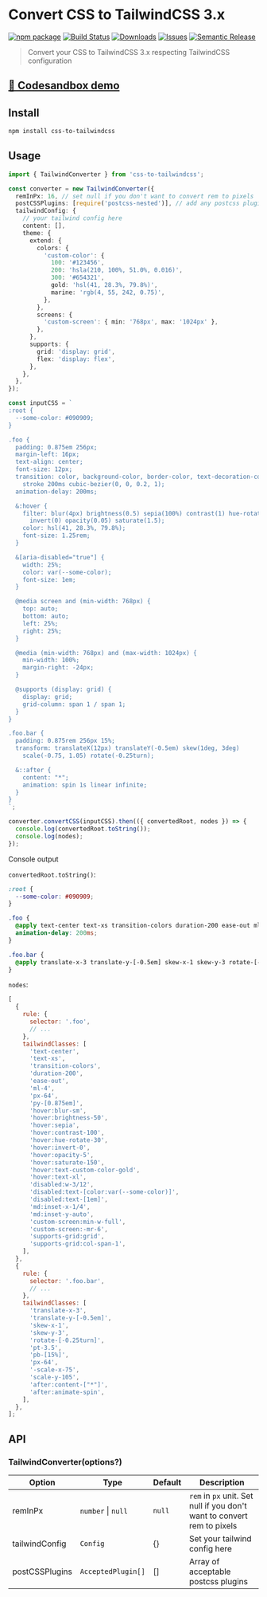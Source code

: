 # Convert CSS to TailwindCSS 3.x

[![npm package][npm-img]][npm-url]
[![Build Status][build-img]][build-url]
[![Downloads][downloads-img]][downloads-url]
[![Issues][issues-img]][issues-url]
[![Semantic Release][semantic-release-img]][semantic-release-url]

> Convert your CSS to TailwindCSS 3.x respecting TailwindCSS configuration

## [🔗 Codesandbox demo](https://codesandbox.io/s/css-to-tailwindcss-demo-yr1ser)

## Install

```bash
npm install css-to-tailwindcss
```

## Usage

```ts
import { TailwindConverter } from 'css-to-tailwindcss';

const converter = new TailwindConverter({
  remInPx: 16, // set null if you don't want to convert rem to pixels
  postCSSPlugins: [require('postcss-nested')], // add any postcss plugins to this array
  tailwindConfig: {
    // your tailwind config here
    content: [],
    theme: {
      extend: {
        colors: {
          'custom-color': {
            100: '#123456',
            200: 'hsla(210, 100%, 51.0%, 0.016)',
            300: '#654321',
            gold: 'hsl(41, 28.3%, 79.8%)',
            marine: 'rgb(4, 55, 242, 0.75)',
          },
        },
        screens: {
          'custom-screen': { min: '768px', max: '1024px' },
        },
      },
      supports: {
        grid: 'display: grid',
        flex: 'display: flex',
      },
    },
  },
});

const inputCSS = `
:root {
  --some-color: #090909;
}

.foo {
  padding: 0.875em 256px;
  margin-left: 16px;
  text-align: center;
  font-size: 12px;
  transition: color, background-color, border-color, text-decoration-color, fill,
    stroke 200ms cubic-bezier(0, 0, 0.2, 1);
  animation-delay: 200ms;

  &:hover {
    filter: blur(4px) brightness(0.5) sepia(100%) contrast(1) hue-rotate(30deg)
      invert(0) opacity(0.05) saturate(1.5);
    color: hsl(41, 28.3%, 79.8%);
    font-size: 1.25rem;
  }

  &[aria-disabled="true"] {
    width: 25%;
    color: var(--some-color);
    font-size: 1em;
  }

  @media screen and (min-width: 768px) {
    top: auto;
    bottom: auto;
    left: 25%;
    right: 25%;
  }

  @media (min-width: 768px) and (max-width: 1024px) {
    min-width: 100%;
    margin-right: -24px;
  }

  @supports (display: grid) {
    display: grid;
    grid-column: span 1 / span 1;
  }
}

.foo.bar {
  padding: 0.875rem 256px 15%;
  transform: translateX(12px) translateY(-0.5em) skew(1deg, 3deg)
    scale(-0.75, 1.05) rotate(-0.25turn);

  &::after {
    content: "*";
    animation: spin 1s linear infinite;
  }
}
`;

converter.convertCSS(inputCSS).then(({ convertedRoot, nodes }) => {
  console.log(convertedRoot.toString());
  console.log(nodes);
});
```

Console output

`convertedRoot.toString()`:

```css
:root {
  --some-color: #090909;
}

.foo {
  @apply text-center text-xs transition-colors duration-200 ease-out ml-4 px-64 py-[0.875em] hover:blur-sm hover:brightness-50 hover:sepia hover:contrast-100 hover:hue-rotate-30 hover:invert-0 hover:opacity-5 hover:saturate-150 hover:text-custom-color-gold hover:text-xl disabled:w-3/12 disabled:text-[color:var(--some-color)] disabled:text-[1em] md:inset-x-1/4 md:inset-y-auto custom-screen:min-w-full custom-screen:-mr-6 supports-grid:grid supports-grid:col-span-1;
  animation-delay: 200ms;
}

.foo.bar {
  @apply translate-x-3 translate-y-[-0.5em] skew-x-1 skew-y-3 rotate-[-0.25turn] pt-3.5 pb-[15%] px-64 -scale-x-75 scale-y-105 after:content-["*"] after:animate-spin;
}
```

`nodes`:

```js
[
  {
    rule: {
      selector: '.foo',
      // ...
    },
    tailwindClasses: [
      'text-center',
      'text-xs',
      'transition-colors',
      'duration-200',
      'ease-out',
      'ml-4',
      'px-64',
      'py-[0.875em]',
      'hover:blur-sm',
      'hover:brightness-50',
      'hover:sepia',
      'hover:contrast-100',
      'hover:hue-rotate-30',
      'hover:invert-0',
      'hover:opacity-5',
      'hover:saturate-150',
      'hover:text-custom-color-gold',
      'hover:text-xl',
      'disabled:w-3/12',
      'disabled:text-[color:var(--some-color)]',
      'disabled:text-[1em]',
      'md:inset-x-1/4',
      'md:inset-y-auto',
      'custom-screen:min-w-full',
      'custom-screen:-mr-6',
      'supports-grid:grid',
      'supports-grid:col-span-1',
    ],
  },
  {
    rule: {
      selector: '.foo.bar',
      // ...
    },
    tailwindClasses: [
      'translate-x-3',
      'translate-y-[-0.5em]',
      'skew-x-1',
      'skew-y-3',
      'rotate-[-0.25turn]',
      'pt-3.5',
      'pb-[15%]',
      'px-64',
      '-scale-x-75',
      'scale-y-105',
      'after:content-["*"]',
      'after:animate-spin',
    ],
  },
];
```

## API

### TailwindConverter(options?)

| Option         | Type               | Default | Description                                                             |
| -------------- | ------------------ | ------- | ----------------------------------------------------------------------- |
| remInPx        | `number` \| `null` | `null`  | `rem` in `px` unit. Set null if you don't want to convert rem to pixels |
| tailwindConfig | `Config`           | {}      | Set your tailwind config here                                           |
| postCSSPlugins | `AcceptedPlugin[]` | []      | Array of acceptable postcss plugins                                     |

[build-img]: https://github.com/jackardios/css-to-tailwindcss/actions/workflows/release.yml/badge.svg
[build-url]: https://github.com/jackardios/css-to-tailwindcss/actions/workflows/release.yml
[downloads-img]: https://img.shields.io/npm/dt/css-to-tailwindcss
[downloads-url]: https://www.npmtrends.com/css-to-tailwindcss
[npm-img]: https://img.shields.io/npm/v/css-to-tailwindcss
[npm-url]: https://www.npmjs.com/package/css-to-tailwindcss
[issues-img]: https://img.shields.io/github/issues/jackardios/css-to-tailwindcss
[issues-url]: https://github.com/jackardios/css-to-tailwindcss/issues
[semantic-release-img]: https://img.shields.io/badge/%20%20%F0%9F%93%A6%F0%9F%9A%80-semantic--release-e10079.svg
[semantic-release-url]: https://github.com/semantic-release/semantic-release

